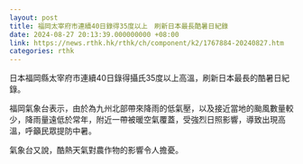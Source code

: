 ```yaml
---
layout: post
title: 福岡太宰府市連續40日錄得35度以上　刷新日本最長酷暑日紀錄
date: 2024-08-27 20:13:39.000000000 +08:00
link: https://news.rthk.hk/rthk/ch/component/k2/1767884-20240827.htm
categories: rthk
---
```


日本福岡縣太宰府市連續40日錄得攝氏35度以上高溫，刷新日本最長的酷暑日紀錄。

福岡氣象台表示，由於為九州北部帶來降雨的低氣壓，以及接近當地的颱風數量較少，降雨量遠低於常年，附近一帶被暖空氣覆蓋，受強烈日照影響，導致出現高溫，呼籲民眾提防中暑。

氣象台又說，酷熱天氣對農作物的影響令人擔憂。
